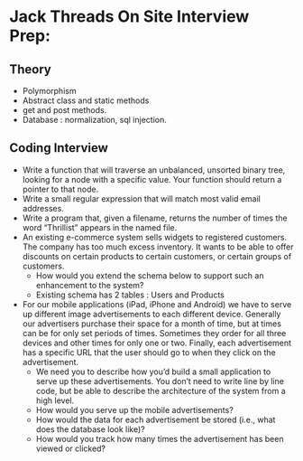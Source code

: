 # Jack Threads On Site Interview Prep:

## Theory
  * Polymorphism
  * Abstract class and static methods
  * get and post methods.
  * Database : normalization, sql injection.

## Coding Interview
  * Write a function that will traverse an unbalanced, unsorted binary tree, looking for a node with a specific value. Your function should return a pointer to that node.  
  * Write a small regular expression that will match most valid email addresses.
  * Write a program that, given a filename, returns the number of times the word “Thrillist” appears in the named file.
  * An existing e-commerce system sells widgets to registered customers. The company has too much excess inventory. It wants to be able to offer discounts on certain products to certain customers, or certain groups of customers.
    - How would you extend the schema below to support such an enhancement to the system?
    - Existing schema has 2 tables : Users and Products  
  * For our mobile applications (iPad, iPhone and Android) we have to serve up different image advertisements to each different device. Generally our advertisers purchase their space for a month of time, but at times can be for only set periods of times. Sometimes they order for all three devices and other times for only one or two. Finally, each advertisement has a specific URL that the user should go to when they click on the advertisement.
    - We need you to describe how you’d build a small application to serve up these advertisements. You don’t need to write line by line code, but be able to describe the architecture of the system from a high level.
    - How would you serve up the mobile advertisements?
    - How would the data for each advertisement be stored (i.e., what does the database look like)?
    - How would you track how many times the advertisement has been viewed or clicked?